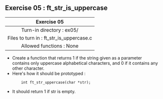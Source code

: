 ## Exercise 05 : ft_str_is_uppercase

|Exercise 05|
|:---:|
|Turn-in directory : ex05/|
|Files to turn in : ft_str_is_uppercase.c|
|Allowed functions : None|

- Create a function that returns 1 if the string given as a parameter contains only uppercase alphabetical characters, and 0 if it contains any other character.
- Here's how it should be prototyped :
    ```
        int ft_str_uppercase(char *str);
    ```
- It should return 1 if str is empty.
